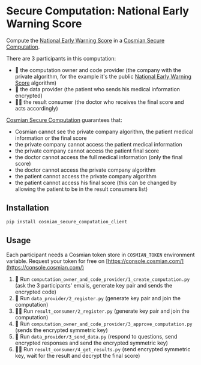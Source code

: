 # Secure Computation: National Early Warning Score

Compute the [National Early Warning Score](https://www.mdcalc.com/national-early-warning-score-news-2) in a [Cosmian Secure Computation](https://docs.cosmian.com/secure_computation/).

There are 3 participants in this computation:
- 🏢 the computation owner and code provider (the company with the private algorithm, for the example it's the public [National Early Warning Score](https://www.mdcalc.com/national-early-warning-score-news-2) algorithm)
- 🤒 the data provider (the patient who sends his medical information encrypted)
- 👩‍⚕️ the result consumer (the doctor who receives the final score and acts accordingly)

[Cosmian Secure Computation](https://docs.cosmian.com/secure_computation/) guarantees that:
- Cosmian cannot see the private company algorithm, the patient medical information or the final score
- the private company cannot access the patient medical information
- the private company cannot access the patient final score
- the doctor cannot access the full medical information (only the final score)
- the doctor cannot access the private company algorithm
- the patient cannot access the private company algorithm
- the patient cannot access his final score (this can be changed by allowing the patient to be in the result consumers list)

## Installation

```bash
pip install cosmian_secure_computation_client
```

## Usage

Each participant needs a Cosmian token store in `COSMIAN_TOKEN` environment variable. Request your token for free on [https://console.cosmian.com/](https://console.cosmian.com/)

1. 🏢 Run `computation_owner_and_code_provider/1_create_computation.py` (ask the 3 participants' emails, generate key pair and sends the encrypted code)
1. 🤒 Run `data_provider/2_register.py` (generate key pair and join the computation)
1. 👩‍⚕️ Run `result_consumer/2_register.py` (generate key pair and join the computation)
1. 🏢 Run `computation_owner_and_code_provider/3_approve_computation.py` (sends the encrypted symmetric key)
1. 🤒 Run `data_provider/3_send_data.py` (respond to questions, send encrypted responses and send the encrypted symmetric key)
1. 👩‍⚕️ Run `result_consumer/4_get_results.py` (send encrypted symmetric key, wait for the result and decrypt the final score)
